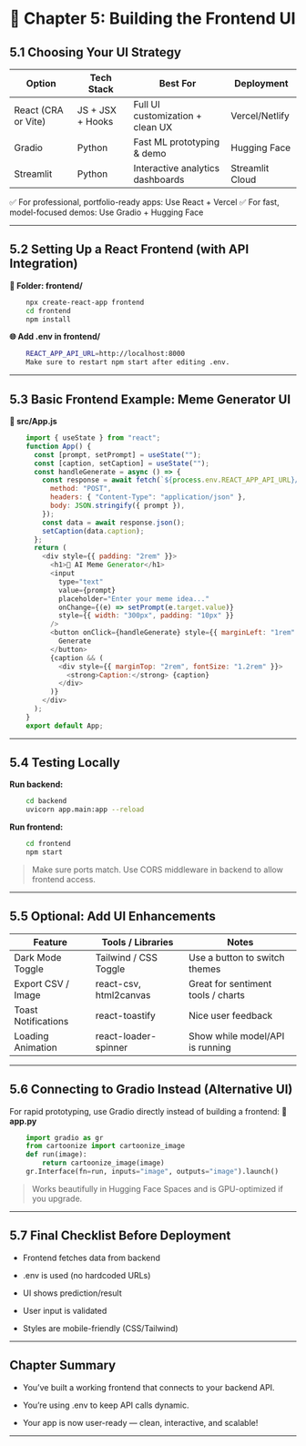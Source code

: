 # 📘 Chapter 5: Building the Frontend UI


## 5.1 Choosing Your UI Strategy

|Option	                |Tech Stack	        |Best For	                        |Deployment     |
|-----------------------|-------------------|-----------------------------------|---------------|
|React (CRA or Vite)	|JS + JSX + Hooks	|Full UI customization + clean UX	|Vercel/Netlify |
|Gradio	                |Python	            |Fast ML prototyping & demo	        |Hugging Face   |
|Streamlit	            |Python	            |Interactive analytics dashboards	|Streamlit Cloud|

✅ For professional, portfolio-ready apps: Use React + Vercel
✅ For fast, model-focused demos: Use Gradio + Hugging Face

---

## 5.2 Setting Up a React Frontend (with API Integration)
**📂 Folder: frontend/**
```bash
    npx create-react-app frontend
    cd frontend
    npm install
```

**🌐 Add .env in frontend/**
```bash
    REACT_APP_API_URL=http://localhost:8000
    Make sure to restart npm start after editing .env.
```

---

## 5.3 Basic Frontend Example: Meme Generator UI

**📄 src/App.js**
```javascript
    import { useState } from "react";
    function App() {
      const [prompt, setPrompt] = useState("");
      const [caption, setCaption] = useState("");
      const handleGenerate = async () => {
        const response = await fetch(`${process.env.REACT_APP_API_URL}/generate`, {
          method: "POST",
          headers: { "Content-Type": "application/json" },
          body: JSON.stringify({ prompt }),
        });
        const data = await response.json();
        setCaption(data.caption);
      };
      return (
        <div style={{ padding: "2rem" }}>
          <h1>🧠 AI Meme Generator</h1>
          <input
            type="text"
            value={prompt}
            placeholder="Enter your meme idea..."
            onChange={(e) => setPrompt(e.target.value)}
            style={{ width: "300px", padding: "10px" }}
          />
          <button onClick={handleGenerate} style={{ marginLeft: "1rem" }}>
            Generate
          </button>
          {caption && (
            <div style={{ marginTop: "2rem", fontSize: "1.2rem" }}>
              <strong>Caption:</strong> {caption}
            </div>
          )}
        </div>
      );
    }
    export default App;
```

---

## 5.4 Testing Locally
**Run backend:**
```bash
    cd backend
    uvicorn app.main:app --reload
```
**Run frontend:**
```bash
    cd frontend
    npm start
```

> Make sure ports match. Use CORS middleware in backend to allow frontend access.

---

## 5.5 Optional: Add UI Enhancements

|Feature	            |Tools / Libraries	        |Notes                                  |
|-----------------------|---------------------------|---------------------------------------|
|Dark Mode Toggle	    |Tailwind / CSS Toggle	    |Use a button to switch themes          |
|Export CSV / Image	    |react-csv, html2canvas	    |Great for sentiment tools / charts     |
|Toast Notifications	|react-toastify	            |Nice user feedback                     |
|Loading Animation	    |react-loader-spinner	    |Show while model/API is running        |

---

## 5.6 Connecting to Gradio Instead (Alternative UI)

For rapid prototyping, use Gradio directly instead of building a frontend:
**📄 app.py**
```python
    import gradio as gr
    from cartoonize import cartoonize_image
    def run(image):
        return cartoonize_image(image)
    gr.Interface(fn=run, inputs="image", outputs="image").launch()
```

> Works beautifully in Hugging Face Spaces and is GPU-optimized if you upgrade.

---

## 5.7 Final Checklist Before Deployment

- Frontend fetches data from backend

- .env is used (no hardcoded URLs)

- UI shows prediction/result

- User input is validated

- Styles are mobile-friendly (CSS/Tailwind)

---

## Chapter Summary

- You’ve built a working frontend that connects to your backend API.

- You’re using .env to keep API calls dynamic.

- Your app is now user-ready — clean, interactive, and scalable!

---
